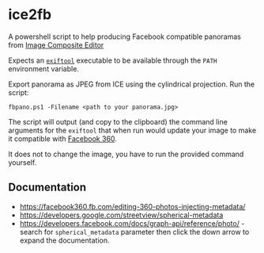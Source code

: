 # ice2fb
A powershell script to help producing Facebook compatible panoramas from [Image Composite Editor](https://www.microsoft.com/en-us/research/product/computational-photography-applications/image-composite-editor/)

Expects an [`exiftool`](https://sno.phy.queensu.ca/~phil/exiftool/) executable to be available
through the `PATH` environment variable.

Export panorama as JPEG from ICE using the cylindrical projection. Run the script:

```
fbpano.ps1 -Filename <path to your panorama.jpg>
```

The script will output (and copy to the clipboard) the command line arguments for the `exiftool`
that when run would update your image to make it compatible with [Facebook 360](https://facebook360.fb.com).

It does not to change the image, you have to run the provided command yourself.

## Documentation
 * https://facebook360.fb.com/editing-360-photos-injecting-metadata/
 * https://developers.google.com/streetview/spherical-metadata
 * https://developers.facebook.com/docs/graph-api/reference/photo/ - search for `spherical_metadata`
parameter then click the down arrow to expand the documentation.